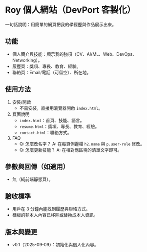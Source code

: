 # Roy 個人網站（DevPort 客製化）

一句話說明：用簡單的網頁把我的學經歷與作品展示出來。

## 功能
- 個人簡介與技能：顯示我的強項（CV、AI/ML、Web、DevOps、Networking）。
- 履歷頁：獎項、專長、教育、經驗。
- 聯絡頁：Email/電話（可留空）、所在地。

## 使用方法
1. 安裝/開啟
   - 不需安裝，直接用瀏覽器開啟 `index.html`。
2. 頁面說明
   - `index.html`：首頁、技能、語言。
   - `resume.html`：獎項、專長、教育、經驗。
   - `contact.html`：聯絡方式。
3. FAQ
   - Q: 怎麼改名字？
     A: 在每頁側邊欄 `h2.name` 與 `p.user-role` 修改。
   - Q: 怎麼更新技能？
     A: 在相對應區塊的清單文字即可。

## 參數與回傳（如適用）
- 無（純前端靜態頁）。

## 驗收標準
- 用戶在 3 分鐘內能找到履歷與聯絡方式。
- 樣板的非本人內容已移除或替換成本人資訊。

## 版本與變更
- v0.1（2025-09-09）：初始化與個人化內容。
